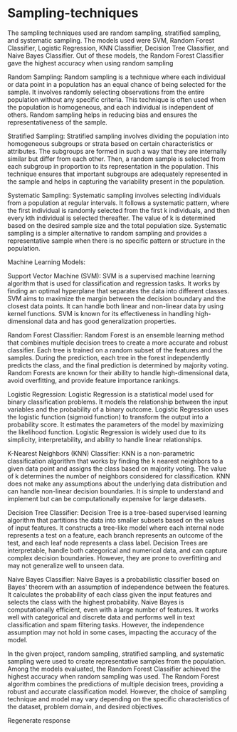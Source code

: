 # Sampling-techniques
The sampling techniques used are random sampling, stratified sampling, and systematic sampling. The models used were SVM, Random Forest Classifier, Logistic Regression, KNN Classifier, Decision Tree Classifier, and Naive Bayes Classifier. Out of these models, the Random Forest Classifier gave the highest accuracy when using random sampling




Random Sampling: Random sampling is a technique where each individual or data point in a population has an equal chance of being selected for the sample. It involves randomly selecting observations from the entire population without any specific criteria. This technique is often used when the population is homogeneous, and each individual is independent of others. Random sampling helps in reducing bias and ensures the representativeness of the sample.

Stratified Sampling: Stratified sampling involves dividing the population into homogeneous subgroups or strata based on certain characteristics or attributes. The subgroups are formed in such a way that they are internally similar but differ from each other. Then, a random sample is selected from each subgroup in proportion to its representation in the population. This technique ensures that important subgroups are adequately represented in the sample and helps in capturing the variability present in the population.

Systematic Sampling: Systematic sampling involves selecting individuals from a population at regular intervals. It follows a systematic pattern, where the first individual is randomly selected from the first k individuals, and then every kth individual is selected thereafter. The value of k is determined based on the desired sample size and the total population size. Systematic sampling is a simpler alternative to random sampling and provides a representative sample when there is no specific pattern or structure in the population.

Machine Learning Models:

Support Vector Machine (SVM): SVM is a supervised machine learning algorithm that is used for classification and regression tasks. It works by finding an optimal hyperplane that separates the data into different classes. SVM aims to maximize the margin between the decision boundary and the closest data points. It can handle both linear and non-linear data by using kernel functions. SVM is known for its effectiveness in handling high-dimensional data and has good generalization properties.

Random Forest Classifier: Random Forest is an ensemble learning method that combines multiple decision trees to create a more accurate and robust classifier. Each tree is trained on a random subset of the features and the samples. During the prediction, each tree in the forest independently predicts the class, and the final prediction is determined by majority voting. Random Forests are known for their ability to handle high-dimensional data, avoid overfitting, and provide feature importance rankings.

Logistic Regression: Logistic Regression is a statistical model used for binary classification problems. It models the relationship between the input variables and the probability of a binary outcome. Logistic Regression uses the logistic function (sigmoid function) to transform the output into a probability score. It estimates the parameters of the model by maximizing the likelihood function. Logistic Regression is widely used due to its simplicity, interpretability, and ability to handle linear relationships.

K-Nearest Neighbors (KNN) Classifier: KNN is a non-parametric classification algorithm that works by finding the k nearest neighbors to a given data point and assigns the class based on majority voting. The value of k determines the number of neighbors considered for classification. KNN does not make any assumptions about the underlying data distribution and can handle non-linear decision boundaries. It is simple to understand and implement but can be computationally expensive for large datasets.

Decision Tree Classifier: Decision Tree is a tree-based supervised learning algorithm that partitions the data into smaller subsets based on the values of input features. It constructs a tree-like model where each internal node represents a test on a feature, each branch represents an outcome of the test, and each leaf node represents a class label. Decision Trees are interpretable, handle both categorical and numerical data, and can capture complex decision boundaries. However, they are prone to overfitting and may not generalize well to unseen data.

Naive Bayes Classifier: Naive Bayes is a probabilistic classifier based on Bayes' theorem with an assumption of independence between the features. It calculates the probability of each class given the input features and selects the class with the highest probability. Naive Bayes is computationally efficient, even with a large number of features. It works well with categorical and discrete data and performs well in text classification and spam filtering tasks. However, the independence assumption may not hold in some cases, impacting the accuracy of the model.

In the given project, random sampling, stratified sampling, and systematic sampling were used to create representative samples from the population. Among the models evaluated, the Random Forest Classifier achieved the highest accuracy when random sampling was used. The Random Forest algorithm combines the predictions of multiple decision trees, providing a robust and accurate classification model. However, the choice of sampling technique and model may vary depending on the specific characteristics of the dataset, problem domain, and desired objectives.





Regenerate response
